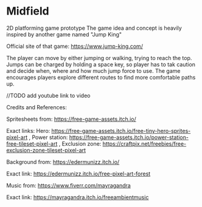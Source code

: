 # Midfield
2D platforming game prototype
The game idea and concept is heavily inspired by another game named "Jump King"

Official site of that game: https://www.jump-king.com/

The player can move by either jumping or walking, trying to reach the top.
Jumps can be charged by holding a space key, so player has to tak caution and decide when, where and how much jump force to use.
The game encourages players explore different routes to find more comfortable paths up.



//TODO add youtube link to video



Credits and References:

Spritesheets from: https://free-game-assets.itch.io/

Exact links:
Hero: https://free-game-assets.itch.io/free-tiny-hero-sprites-pixel-art
, Power station: https://free-game-assets.itch.io/power-station-free-tileset-pixel-art
, Exclusion zone: https://craftpix.net/freebies/free-exclusion-zone-tileset-pixel-art


Background from:
https://edermunizz.itch.io/

Exact link: https://edermunizz.itch.io/free-pixel-art-forest

Music from:
https://www.fiverr.com/mayragandra

Exact link: https://mayragandra.itch.io/freeambientmusic
